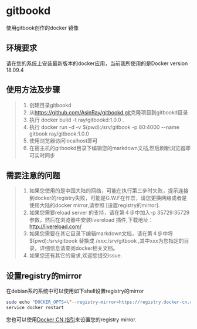 # gitbookd

使用gitbook创作的docker 镜像

## 环境要求

请在您的系统上安装最新版本的docker应用，当前我所使用的是Docker version 18.09.4

## 使用方法及步骤

> 1. 创建目录gitbookd
> 2. 从<https://github.com/AsinRay/gitbookd.git>克隆项目到gitbookd目录
> 3. 执行 docker bulid -t ray/gitbookd:1.0.0 .
> 4. 执行 docker run -d -v $(pwd):/srv/gitbook -p 80:4000 --name gitbook ray/gitbook:1.0.0
> 5. 使用浏览器访问localhost即可
> 6. 在宿主机的gitbookd目录下编辑您的markdown文档,然后刷新浏览器即可实时同步

## 需要注意的问题

> 1. 如果您使用的是中国大陆的网络，可能在执行第三步时失败，提示连接到docker的registry失败，可能是G.W.F在作祟，请您更换网络或者是使用大陆的docker mirror,请参照 [设置registry的mirror].
>2. 如果您需要reload server 的支持，请在第４步中加入-p 35729:35729参数，然后在浏览器中安装livereload 插件,下载地址：<http://livereload.com/>
> 3. 如果您需要在其它目录下编辑markdown文档，请在第４步中将 $(pwd):/srv/gitbook 替换成 /xxx:/srv/gitbook ,其中xxx为您指定的目录，详细信息请查阅docker相关文档。
> 4. 如果您还有其它的需求,欢迎您提交issue.

## 设置registry的mirror

在debian系的系统中可以使用如下shell设置registry的mirror

```sh
sudo echo "DOCKER_OPTS=\"--registry-mirror=https://registry.docker-cn.com\"" >> /etc/default/docker
service docker restart
```
您也可以使用[Docker CN 指引](https://www.docker-cn.com/registry-mirror)来设置您的registry mirror.